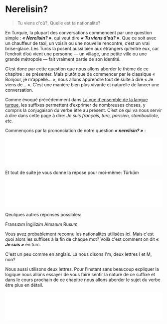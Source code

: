 # Nerelisin?

> Tu viens d'où?, Quelle est ta nationalité?

En Turquie, la plupart des conversations commencent par une question simple : *__« Nerelisin? »__*, qui veut dire *__« Tu viens d'où? »__*. Que ce soit avec un chauffeur de taxi, un voisin ou une nouvelle rencontre, c’est un vrai brise-glace. Les Turcs la posent aussi bien aux étrangers qu’entre eux, car l’endroit d’où vient une personne — un village, une petite ville ou une grande métropole — fait vraiment partie de son identité.

C’est donc par cette question que nous allons aborder le thème de ce chapitre : se présenter. Mais plutôt que de commencer par le classique « Bonjour, je m’appelle… », nous allons apprendre tout de suite à dire « Je viens de… ». C’est une manière bien plus vivante et naturelle de lancer une conversation.

Comme évoqué précédemment dans [La vue d'ensemble de la langue turque](vue_densemble), les suffixes permettent d’exprimer de nombreuses choses, y compris la conjugaison du verbe être au présent. C’est ce qui va nous servir à dire dans cette page à dire: *Je suis français, turc, parisien, stambouliote, etc.*

Commençons par la prononciation de notre question *__« nerelisin? »__* :


<iframe src="h5p/nerelisin.html" style="width: 100%; height: 90px; border: none; display: block;" scrolling="no" frameborder="0" allowfullscreen ></iframe>


Et tout de suite je vous donne la répose pour moi-même: Türk*üm*

<iframe src="h5p/turkum.html" style="width: 100%; height: 90px; border: none; display: block;" scrolling="no" frameborder="0" allowfullscreen ></iframe>

Qeulques autres réponses possibles:

Fransız*ım*
İngiliz*im*
Alman*ım*
Rus*um*

Vous avez probablement reconnu les nationalités utilisées ici. Mais c'est quoi alors les suffixes à la fin de chaque mot? Voilà c'est comment on dit *__« Je suis »__* en turc.

C'est un peu comme en anglais. Là nous disons I'm, deux lettres I et M, non?

Nous aussi utilisons deux lettres. Pour l'instant sans beaucoup expliquer la logique nous allons essayer de vous faire sentir la nature de ce suffixe et dans le cours prochain de ce chapitre nous allons aborder le sujet du verbe être plus en détail.

<iframe src="h5p/nationalites.html" style="width: 100%; height: 90px; border: none; display: block;" scrolling="no" frameborder="0" allowfullscreen ></iframe>



